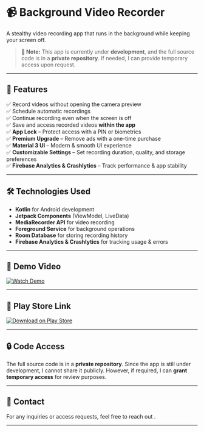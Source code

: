 # 📹 Background Video Recorder  
A stealthy video recording app that runs in the background while keeping your screen off.

> **📢 Note:** This app is currently under **development**, and the full source code is in a **private repository**. If needed, I can provide temporary access upon request.

---

## 🚀 Features  
✅ Record videos without opening the camera preview  
✅ Schedule automatic recordings  
✅ Continue recording even when the screen is off  
✅ Save and access recorded videos **within the app**  
✅ **App Lock** – Protect access with a PIN or biometrics  
✅ **Premium Upgrade** – Remove ads with a one-time purchase  
✅ **Material 3 UI** – Modern & smooth UI experience  
✅ **Customizable Settings** – Set recording duration, quality, and storage preferences  
✅ **Firebase Analytics & Crashlytics** – Track performance & app stability  

---

## 🛠️ Technologies Used  
- **Kotlin** for Android development  
- **Jetpack Components** (ViewModel, LiveData)  
- **MediaRecorder API** for video recording  
- **Foreground Service** for background operations  
- **Room Database** for storing recording history  
- **Firebase Analytics & Crashlytics** for tracking usage & errors  

---

## 🎥 Demo Video  
[![Watch Demo](https://img.shields.io/badge/📽️%20Watch%20Demo-Click%20Here-blue)](https://drive.google.com/file/d/14pM9qbl2H6eQt_v-FbTnZYvmr00p0pod/view?usp=sharing)  

---

## 🔗 Play Store Link  
[![Download on Play Store](https://img.shields.io/badge/📲%20Download%20on%20Play%20Store-green)](https://play.google.com/store/apps/details?id=com.droidnova.backgroundcamera)  

---

## 🔒 Code Access  
The full source code is in a **private repository**. Since the app is still under development, I cannot share it publicly. However, if required, I can **grant temporary access** for review purposes.  

---

## 📩 Contact  
For any inquiries or access requests, feel free to reach out .  

---
